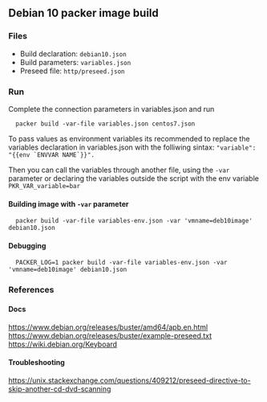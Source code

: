 ## Debian 10 packer image build

### Files

 * Build declaration: `debian10.json`
 * Build parameters: `variables.json`
 * Preseed file: `http/preseed.json`

### Run

Complete the connection parameters in variables.json and run 

```
  packer build -var-file variables.json centos7.json
```

To pass values as environment variables its recommended to replace the variables declaration in variables.json with the folliwing sintax: ``"variable": "{{env `ENVVAR NAME`}}".``

Then you can call the variables through another file, using the `-var` parameter or declaring the variables outside the script with the env variable `PKR_VAR_variable=bar`

#### Building image with `-var` parameter

```
  packer build -var-file variables-env.json -var 'vmname=deb10image' debian10.json
```

#### Debugging

```
  PACKER_LOG=1 packer build -var-file variables-env.json -var 'vmname=deb10image' debian10.json
```

### References

#### Docs

https://www.debian.org/releases/buster/amd64/apb.en.html
https://www.debian.org/releases/buster/example-preseed.txt
https://wiki.debian.org/Keyboard

#### Troubleshooting

https://unix.stackexchange.com/questions/409212/preseed-directive-to-skip-another-cd-dvd-scanning
